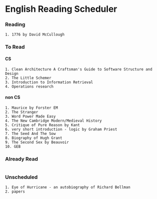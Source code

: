 # English Reading Scheduler
### Reading
  ```
  1. 1776 by David McCullough
  ```

### To Read
#### CS
  ```
  1. Clean Architecture A Craftsman's Guide to Software Structure and Design
  2. The Little Schemer
  3. Introduction to Information Retrieval
  4. Operations research
  ```
#### non CS
  ```
  1. Maurice by Forster EM
  2. The Stranger
  3. Word Power Made Easy
  4. The New Cambridge Modern/Medieval History
  5. Critique of Pure Reason by Kant
  6. very short introduction - logic by Graham Priest
  7. The Seed And The Sow
  8. Biography of Hugh Grant
  9. The Second Sex by Beauvoir
  10. GEB
  ```
### Already Read
  ```
  ```

### Unscheduled
  ```
  1. Eye of Hurricane - an autobiography of Richard Bellman
  2. papers
  ```


